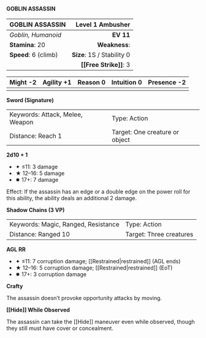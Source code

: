 #### GOBLIN ASSASSIN

| GOBLIN ASSASSIN      |       **Level 1 Ambusher** |
| :------------------- | -------------------------: |
| *Goblin, Humanoid*   |                  **EV 11** |
| **Stamina**: 20      |              **Weakness**: |
| **Speed**: 6 (climb) | **Size**: 1S / Stability 0 |
|                      |     **[[Free Strike]]**: 3 |

| **Might** -2 | **Agility** +1 | **Reason** 0 | **Intuition** 0 | **Presence** -2 |
| ------------ | -------------- | ------------ | --------------- | --------------- |
|              |                |              |                 |                 |

**Sword (Signature)**

|                                 |                                |
| :------------------------------ | :----------------------------- |
| Keywords: Attack, Melee, Weapon | Type: Action                   |
| Distance: Reach 1               | Target: One creature or object |

**2d10 + 1**

- ✦ ≤11: 3 damage
- ★ 12–16: 5 damage
- ✸ 17+: 7 damage

Effect: If the assassin has an edge or a double edge on the power roll for this ability, the ability deals an additional 2 damage.

**Shadow Chains (3 VP)**

|                                     |                         |
| :---------------------------------- | :---------------------- |
| Keywords: Magic, Ranged, Resistance | Type: Action            |
| Distance: Ranged 10                 | Target: Three creatures |

**AGL RR**

- ✦ ≤11: 7 corruption damage; [[Restrained|restrained]] (AGL ends)
- ★ 12–16: 5 corruption damage; [[Restrained|restrained]] (EoT)
- ✸ 17+: 3 corruption damage

**Crafty**

The assassin doesn’t provoke opportunity attacks by moving.

**[[Hide]] While Observed**

The assassin can take the [[Hide]] maneuver even while observed, though they still must have cover or concealment.
